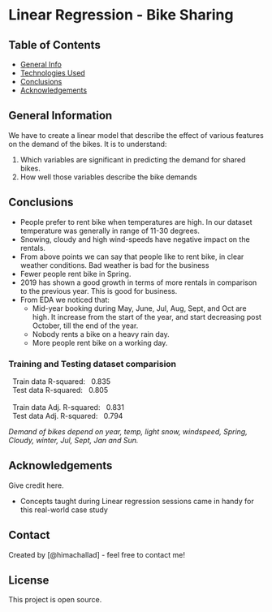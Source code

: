 # Linear Regression - Bike Sharing

## Table of Contents
* [General Info](#general-information)
* [Technologies Used](#technologies-used)
* [Conclusions](#conclusions)
* [Acknowledgements](#acknowledgements)

<!-- You can include any other section that is pertinent to your problem -->

## General Information
We have to create a linear model that describe the effect of various features on the demand of the bikes. It is to understand:
1. Which variables are significant in predicting the demand for shared bikes.
2. How well those variables describe the bike demands

<!-- You don't have to answer all the questions - just the ones relevant to your project. -->

## Conclusions
- People prefer to rent bike when temperatures are high. In our dataset temperature was generally in range of
11-30 degrees.
- Snowing, cloudy and high wind-speeds have negative impact on the rentals.
- From above points we can say that people like to rent bike, in clear weather conditions. Bad weather is bad for
the business
- Fewer people rent bike in Spring.
- 2019 has shown a good growth in terms of more rentals in comparison to the previous year. This is good for business.
- From EDA we noticed that:
	- Mid-year booking during May, June, Jul, Aug, Sept, and Oct are high. It increase from the start of the year,
and start decreasing post October, till the end of the year.
	- Nobody rents a bike on a heavy rain day.
	- More people rent bike on a working day.
<!-- You don't have to answer all the questions - just the ones relevant to your project. -->


### Training and Testing dataset comparision

&nbsp;&nbsp;Train data R-squared:    &nbsp;                   0.835<br>
&nbsp;&nbsp;Test data R-squared:       &nbsp;                 0.805<br><br>
&nbsp;&nbsp;Train data Adj. R-squared:     &nbsp;             0.831<br>
&nbsp;&nbsp;Test data Adj. R-squared:    &nbsp;               0.794<br>

*Demand of bikes depend on year, temp, light snow, windspeed, Spring, Cloudy, winter, Jul, Sept, Jan and Sun.*


## Acknowledgements
Give credit here.
- Concepts taught during Linear regression sessions came in handy for this real-world case study

## Contact
Created by [@himachallad] - feel free to contact me!

## License
This project is open source.
